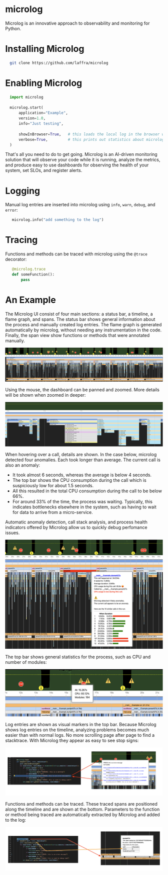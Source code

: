 # microlog

Microlog is an innovative approach to observability and monitoring for Python.

# Installing Microlog

```bash
  git clone https://github.com/laffra/microlog
```

# Enabling Microlog

```python
  import microlog

  microlog.start(
      application="Example",
      version=1.0,
      info="Just testing",

      showInBrowser=True,   # this loads the local log in the browser when finished
      verbose=True,         # this prints out statistics about microlog
  )
``` 

That's all you need to do to get going. Microlog is an AI-driven monitoring solution that 
will observe your code while it is running, analyze the metrics, and produce easy to use 
dashboards for observing the health of your system, set SLOs, and register alerts.

# Logging 

Manual log entries are inserted into microlog using `info`, `warn`, `debug`, and `error`:

```python
   microlog.info("add something to the log")
```

# Tracing 

Functions and methods can be traced with microlog using the `@trace` decorator:

```python
   @microlog.trace
   def someFunction():
       pass
```

# An Example

The Microlog UI consist of four main sections: a status bar, a timeline, a flame graph, and spans. The status bar shows general information about the process and manually created log entries. The flame graph is generated automatically by microlog, without needing any instrumentation in the code. Finally, the span view show functions or methods that were annotated manually.

![Example run of microlog](images/overview.png)

Using the mouse, the dashboard can be panned and zoomed. More details will be shown when zoomed in deeper:

![Example run of microlog](images/zoomedin.png)

When hovering over a call, details are shown. In the case below, microlog detected four anomalies. Each took longer than average. The current call is also an anomaly:
 - It took almost 6 seconds, whereas the average is below 4 seconds. 
 - The top bar shows the CPU consumption during the call which is suspiciously low for about 1.5 seconds. 
 - All this resulted in the total CPU consumption during the call to be below 66%. 
 - For around 33% of the time, the process was waiting. Typically, this indicates bottlenecks elsewhere in the system, such as having to wait for data to arrive from a micro-service. 

 Automatic anomaly detection, call stack analysis, and process health indicators offered by Microlog allow us to quickly debug perfomance issues.

![Example run of microlog](images/dialog.png)

The top bar shows general statistics for the process, such as CPU and number of modules:

![Microlog logs](images/status.png)

Log entries are shown as visual markers in the top bar. Because Microlog shows log entries on the timeline, analyzing problems becomes much easier than with normal logs. No more scrolling page after page to find a stacktrace. With Microlog they appear as easy to see stop signs:

![Microlog logs](images/error-log.png)

Functions and methods can be traced. These traced spans are positioned along the timeline and are shown at the bottom. Parameters to the function or method being traced are automatically extracted by Microlog and added to the log:

![Microlog logs](images/span.png)

